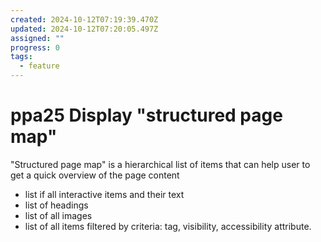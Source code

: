 ```yaml
---
created: 2024-10-12T07:19:39.470Z
updated: 2024-10-12T07:20:05.497Z
assigned: ""
progress: 0
tags:
  - feature
---
```


# ppa25 Display "structured page map"

"Structured page map" is a hierarchical list of items that can help user to get a quick overview  of the page content
- list if all interactive items and their text
- list of headings 
- list of all images
- list of all items filtered by criteria: tag, visibility, accessibility attribute.


